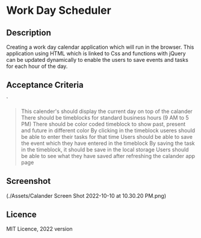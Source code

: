 # Work Day Scheduler

## Description

Creating a work day calendar application which will run in the browser. This application using HTML which is linked to Css and functions with jQuery can be updated dynamically to enable the users to save events and tasks for each hour of the day.


## Acceptance Criteria

`
> This calender's should display the current day on top of the calander
> There should be timeblocks for standard business hours (9 AM to 5 PM)
> There should be color coded timeblock to show past, present and future in different color
> By clicking in the timeblock useres should be able to enter their tasks for that time
> Users should be able to save the event which they have entered in the timeblock
> By saving the task in the timeblock, it should be save in the local storage
> Users should be able to see what they have saved after refreshing the calander app page


## Screenshot
(./Assets/Calander Screen Shot 2022-10-10 at 10.30.20 PM.png)

## Licence
MIT Licence, 2022 version
